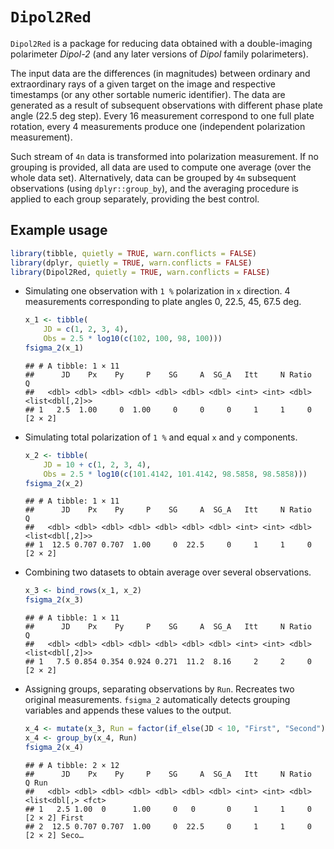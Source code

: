 
# `Dipol2Red`

`Dipol2Red` is a package for reducing data obtained with a
double-imaging polarimeter *Dipol-2* (and any later versions of *Dipol*
family polarimeters).

The input data are the differences (in magnitudes) between ordinary and
extraordinary rays of a given target on the image and respective
timestamps (or any other sortable numeric identifier). The data are
generated as a result of subsequent observations with different phase
plate angle (22.5 deg step). Every 16 measurement correspond to one full
plate rotation, every 4 measurements produce one (independent
polarization measurement).

Such stream of `4n` data is transformed into polarization measurement.
If no grouping is provided, all data are used to compute one average
(over the whole data set). Alternatively, data can be grouped by `4m`
subsequent observations (using `dplyr::group_by`), and the averaging
procedure is applied to each group separately, providing the best
control.

## Example usage

``` r
library(tibble, quietly = TRUE, warn.conflicts = FALSE)
library(dplyr, quietly = TRUE, warn.conflicts = FALSE)
library(Dipol2Red, quietly = TRUE, warn.conflicts = FALSE)
```

  - Simulating one observation with `1 %` polarization in `x` direction.
    4 measurements corresponding to plate angles 0, 22.5, 45, 67.5 deg.
    
    ``` r
    x_1 <- tibble(
        JD = c(1, 2, 3, 4), 
        Obs = 2.5 * log10(c(102, 100, 98, 100)))
    fsigma_2(x_1)
    ```
    
        ## # A tibble: 1 × 11
        ##      JD    Px    Py     P    SG     A  SG_A   Itt     N Ratio               Q
        ##   <dbl> <dbl> <dbl> <dbl> <dbl> <dbl> <dbl> <int> <int> <dbl> <list<dbl[,2]>>
        ## 1   2.5  1.00     0  1.00     0     0     0     1     1     0         [2 × 2]

  - Simulating total polarization of `1 %` and equal `x` and `y`
    components.
    
    ``` r
    x_2 <- tibble(
        JD = 10 + c(1, 2, 3, 4), 
        Obs = 2.5 * log10(c(101.4142, 101.4142, 98.5858, 98.5858)))
    fsigma_2(x_2)
    ```
    
        ## # A tibble: 1 × 11
        ##      JD    Px    Py     P    SG     A  SG_A   Itt     N Ratio               Q
        ##   <dbl> <dbl> <dbl> <dbl> <dbl> <dbl> <dbl> <int> <int> <dbl> <list<dbl[,2]>>
        ## 1  12.5 0.707 0.707  1.00     0  22.5     0     1     1     0         [2 × 2]

  - Combining two datasets to obtain average over several observations.
    
    ``` r
    x_3 <- bind_rows(x_1, x_2)
    fsigma_2(x_3)
    ```
    
        ## # A tibble: 1 × 11
        ##      JD    Px    Py     P    SG     A  SG_A   Itt     N Ratio               Q
        ##   <dbl> <dbl> <dbl> <dbl> <dbl> <dbl> <dbl> <int> <int> <dbl> <list<dbl[,2]>>
        ## 1   7.5 0.854 0.354 0.924 0.271  11.2  8.16     2     2     0         [2 × 2]

  - Assigning groups, separating observations by `Run`. Recreates two
    original measurements. `fsigma_2` automatically detects grouping
    variables and appends these values to the output.
    
    ``` r
    x_4 <- mutate(x_3, Run = factor(if_else(JD < 10, "First", "Second")))
    x_4 <- group_by(x_4, Run)
    fsigma_2(x_4)
    ```
    
        ## # A tibble: 2 × 12
        ##      JD    Px    Py     P    SG     A  SG_A   Itt     N Ratio            Q Run  
        ##   <dbl> <dbl> <dbl> <dbl> <dbl> <dbl> <dbl> <int> <int> <dbl> <list<dbl[,> <fct>
        ## 1   2.5 1.00  0      1.00     0   0       0     1     1     0      [2 × 2] First
        ## 2  12.5 0.707 0.707  1.00     0  22.5     0     1     1     0      [2 × 2] Seco…
